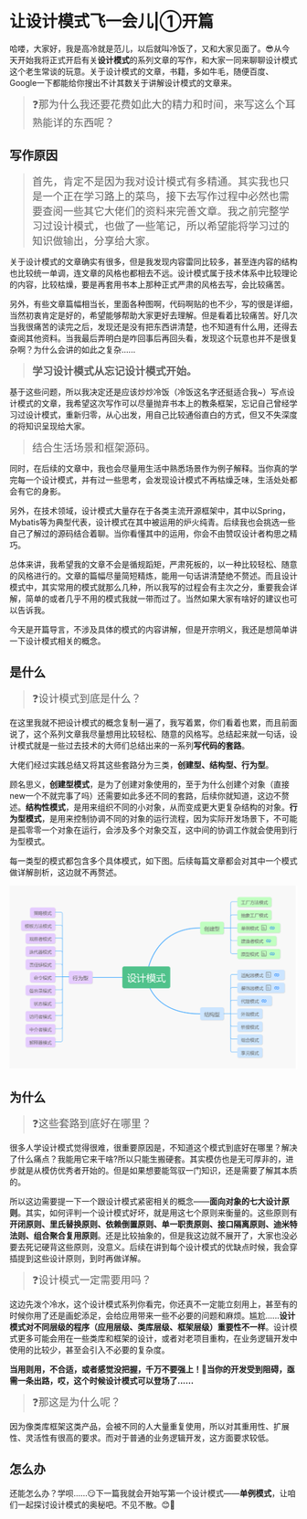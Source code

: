 # 让设计模式飞一会儿|①开篇

哈喽，大家好，我是高冷就是范儿，以后就叫冷饭了，又和大家见面了。😎从今天开始我将正式开启有关**设计模式**的系列文章的写作，和大家一同来聊聊设计模式这个老生常谈的玩意。关于设计模式的文章，书籍，多如牛毛，随便百度、Google一下都能给你搜出不计其数关于讲解设计模式的文章来。

> <font size=4>❓那为什么我还要花费如此大的精力和时间，来写这么个耳熟能详的东西呢？</font>

## 写作原因

> <font size=4>首先，肯定不是因为我对设计模式有多精通。其实我也只是一个正在学习路上的菜鸟，接下去写作过程中必然也需要查阅一些其它大佬们的资料来完善文章。我之前完整学习过设计模式，也做了一些笔记，所以希望能将学习过的知识做输出，分享给大家。</font>

关于设计模式的文章确实有很多，但是我发现内容雷同比较多，甚至连内容的结构也比较统一单调，连文章的风格也都相去不远。设计模式属于技术体系中比较理论的内容，比较枯燥，要是再套用书本上那种正式严肃的风格去写，会比较痛苦。  

另外，有些文章篇幅相当长，里面各种图啊，代码啊贴的也不少，写的很是详细，当然初衷肯定是好的，希望能够帮助大家更好去理解。但是看着比较痛苦。好几次当我很痛苦的读完之后，发现还是没有把东西讲清楚，也不知道有什么用，还得去查阅其他资料。当我最后弄明白是咋回事后再回头看，发现这个玩意也并不是很复杂啊？为什么会讲的如此之复杂......

> <font size=4>**学习设计模式从忘记设计模式开始。**</font>

基于这些问题，所以我决定还是应该炒炒冷饭（冷饭这名字还挺适合我~）写点设计模式的文章，我希望这次写作可以尽量抛弃书本上的教条框架，忘记自己曾经学习过设计模式，重新归零，从心出发，用自己比较通俗直白的方式，但又不失深度的将知识呈现给大家。

> <font size=4>结合生活场景和框架源码。</font>

同时，在后续的文章中，我也会尽量用生活中熟悉场景作为例子解释。当你真的学完每一个设计模式，并有过一些思考，会发现设计模式不再枯燥乏味，生活处处都会有它的身影。

另外，在技术领域，设计模式大量存在于各类主流开源框架中，其中以Spring，Mybatis等为典型代表，设计模式在其中被运用的炉火纯青。后续我也会挑选一些自己了解过的源码结合着聊。当你看懂其中的运用，你会不由赞叹设计者构思之精巧。

总体来讲，我希望我的文章不会是循规蹈矩，严肃死板的，以一种比较轻松、随意的风格进行的。文章的篇幅尽量简短精炼，能用一句话讲清楚绝不赘述。而且设计模式中，其实常用的模式就那么几种，所以我写的过程会有主次之分，重要我会详解，简单的或者几乎不用的模式我就一带而过了。当然如果大家有啥好的建议也可以告诉我。

今天是开篇导言，不涉及具体的模式的内容讲解，但是开宗明义，我还是想简单讲一下设计模式相关的概念。

## 是什么

> <font size=4>❓设计模式到底是什么？</font>

在这里我就不把设计模式的概念复制一遍了，我写着累，你们看着也累，而且前面说了，这个系列文章我尽量想用比较轻松、随意的风格写。总结起来就一句话，设计模式就是一些过去技术的大师们总结出来的一系列**写代码的套路**。

大佬们经过实践总结又将其这些套路分为三类，**创建型、结构型、行为型**。

顾名思义，**创建型模式**，是为了创建对象使用的，至于为什么创建个对象（直接new一个不就完事了吗）还需要如此多还不同的套路，后续你就知道，这边不赘述。**结构性模式**，是用来组织不同的小对象，从而变成更大更复杂结构的对象。**行为型模式**，是用来控制协调不同的对象的运行流程，因为实际开发场景下，不可能是孤零零一个对象在运行，会涉及多个对象交互，这中间的协调工作就会使用到行为型模式。

每一类型的模式都包含多个具体模式，如下图。后续每篇文章都会对其中一个模式做详解剖析，这边就不再赘述。

![dp-0-1](assets/0/dp-0-1.png)

## 为什么

> <font size=4>❓这些套路到底好在哪里？</font>

很多人学设计模式觉得很难，很重要原因是，不知道这个模式到底好在哪里？解决了什么痛点？我能用它来干啥?所以只能生搬硬套。其实模仿也是无可厚非的，进步就是从模仿优秀者开始的。但是如果想要能驾驭一门知识，还是需要了解其本质的。

所以这边需要提一下一个跟设计模式紧密相关的概念——**面向对象的七大设计原则**。其实，如何评判一个设计模式好坏，就是用这七个原则来衡量的。这些原则有**开闭原则、里氏替换原则、依赖倒置原则、单一职责原则、接口隔离原则、迪米特法则、组合聚合复用原则**。还是比较抽象的，但是我这边就不展开了，大家也没必要去死记硬背这些原则，没意义。后续在讲到每个设计模式的优缺点时候，我会穿插提到这些设计原则，到时再做详解。

> <font size=4>❓设计模式一定需要用吗？</font>

这边先泼个冷水，这个设计模式系列你看完，你还真不一定能立刻用上，甚至有的时候你用了还是画蛇添足，会给应用带来一些不必要的问题和麻烦。尴尬......**设计模式对不同层级的程序（应用层级、类库层级、框架层级）重要性不一样**。设计模式更多可能会用在一些类库和框架的设计，或者对老项目重构，在业务逻辑开发中使用的比较少，甚至会引入不必要的复杂度。

**当用则用，不合适，或者感觉没把握，千万不要强上！👀当你的开发受到阻碍，亟需一条出路，哎，这个时候设计模式可以登场了......**

> <font size=4>❓那这是为什么呢？</font>

因为像类库框架这类产品，会被不同的人大量重复使用，所以对其重用性、扩展性、灵活性有很高的要求。而对于普通的业务逻辑开发，这方面要求较低。

## 怎么办

还能怎么办？学呗......😏下一篇我就会开始写第一个设计模式——**单例模式**，让咱们一起探讨设计模式的奥秘吧。不见不散。😊👏



